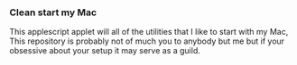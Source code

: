 ### Clean start my Mac  
This applescript applet will all of the utilities that I like to start with my Mac,  
This repository is probably not of much you to anybody but me but if your obsessive about your setup it may serve as a guild.
